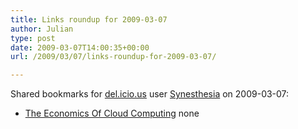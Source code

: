 ```yaml
---
title: Links roundup for 2009-03-07
author: Julian
type: post
date: 2009-03-07T14:00:35+00:00
url: /2009/03/07/links-roundup-for-2009-03-07/

---
```

Shared bookmarks for [del.icio.us][1] user [Synesthesia][2] on 2009-03-07:

  * [The Economics Of Cloud Computing][3] 
    none</li> </ul>

 [1]: http://del.icio.us/
 [2]: http://del.icio.us/synesthesia
 [3]: http://www.informationweek.com/blog/main/archives/2008/12/the_economics_o.html